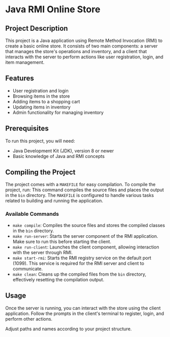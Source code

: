 # Java RMI Online Store 

## Project Description

This project is a Java application using Remote Method Invocation (RMI) to create a basic online store. It consists of two main components: a server that manages the store's operations and inventory, and a client that interacts with the server to perform actions like user registration, login, and item management.

## Features

- User registration and login
- Browsing items in the store
- Adding items to a shopping cart
- Updating items in inventory
- Admin functionality for managing inventory

## Prerequisites

To run this project, you will need:
- Java Development Kit (JDK), version 8 or newer
- Basic knowledge of Java and RMI concepts

## Compiling the Project

The project comes with a `MAKEFILE` for easy compilation. To compile the project, run:
This command compiles the source files and places the output in the `bin` directory. The `MAKEFILE` is configured to handle various tasks related to building and running the application.

### Available Commands

- `make compile`: Compiles the source files and stores the compiled classes in the `bin` directory.
- `make run-server`: Starts the server component of the RMI application. Make sure to run this before starting the client.
- `make run-client`: Launches the client component, allowing interaction with the server through RMI.
- `make start-rmi`: Starts the RMI registry service on the default port (1099). This service is required for the RMI server and client to communicate.
- `make clean`: Cleans up the compiled files from the `bin` directory, effectively resetting the compilation output.

## Usage

Once the server is running, you can interact with the store using the client application. Follow the prompts in the client's terminal to register, login, and perform other actions.



Adjust paths and names according to your project structure.

